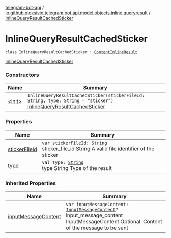 [telegram-bot-api](../../index.md) / [io.github.oleksivio.telegram.bot.api.model.objects.inline.queryresult](../index.md) / [InlineQueryResultCachedSticker](./index.md)

# InlineQueryResultCachedSticker

`class InlineQueryResultCachedSticker : `[`ContentInlineResult`](../-content-inline-result/index.md)

[InlineQueryResultCachedSticker](https://core.telegram.org/bots/api/#inlinequeryresultcachedsticker)

### Constructors

| Name | Summary |
|---|---|
| [&lt;init&gt;](-init-.md) | `InlineQueryResultCachedSticker(stickerFileId: `[`String`](https://kotlinlang.org/api/latest/jvm/stdlib/kotlin/-string/index.html)`, type: `[`String`](https://kotlinlang.org/api/latest/jvm/stdlib/kotlin/-string/index.html)` = "sticker")`<br>[InlineQueryResultCachedSticker](https://core.telegram.org/bots/api/#inlinequeryresultcachedsticker) |

### Properties

| Name | Summary |
|---|---|
| [stickerFileId](sticker-file-id.md) | `var stickerFileId: `[`String`](https://kotlinlang.org/api/latest/jvm/stdlib/kotlin/-string/index.html)<br>sticker_file_id String A valid file identifier of the sticker |
| [type](type.md) | `val type: `[`String`](https://kotlinlang.org/api/latest/jvm/stdlib/kotlin/-string/index.html)<br>type String Type of the result |

### Inherited Properties

| Name | Summary |
|---|---|
| [inputMessageContent](../-content-inline-result/input-message-content.md) | `var inputMessageContent: `[`InputMessageContent`](../../io.github.oleksivio.telegram.bot.api.model.objects.inline.messagecontent/-input-message-content.md)`?`<br>input_message_content InputMessageContent Optional. Content of the message to be sent |
